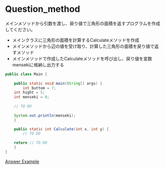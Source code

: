   
# Question_method

メインメソッドから引数を渡し、戻り値で三角形の面積を返すプログラムを作成してください。

 - メインクラスに三角形の面積を計算するCalculateメソッドを作成
 - メインメソッドから辺の値を受け取り、計算した三角形の面積を戻り値で返すメソッド
 - メインメソッドで作成したCalculateメソッドを呼び出し、戻り値を変数mensekiに格納し出力する

```java
public class Main {
 
    public static void main(String[] args) {
        int buttom = 7;
	int hight = 5;
	int menseki = 0;
	
	// TO DO
	
	System.out.println(menseki);
    }

    public static int Calculate(int x, int y) {
        // TO DO
	
	return // TO DO
    }
}
```

[Answer Example](./02_answer.html)
